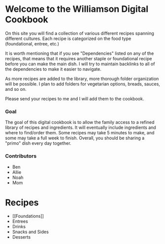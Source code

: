# Welcome to the Williamson Digital Cookbook

On this site you will find a collection of various different recipes spanning different cultures. Each recipe is categorized on the food type (foundational, entree, etc.)

It is worth mentioning that if you see "Dependencies" listed on any of the recipes, that means that it requires another staple or foundational recipe before you can make the main dish. I will try to maintain backlinks to all of the dependencies to make it easier to navigate. 

As more recipes are added to the library, more thorough folder organization will be possible. I plan to add folders for vegetarian options, breads, sauces, and so on. 

Please send your recipes to me and I will add them to the cookbook. 

### Goal 

The goal of this digital cookbook is to allow the family access to a refined library of recipes and ingredients. It will eventually include ingredients and where to find/order them. Some recipes may take 5 minutes to make, and some may take a full week to finish. Overall, you should be sharing a "primo" dish every day together. 

### Contributors

- Ben 
- Allie
- Noah
- Mom

# Recipes 
- [[Foundations]] 
- Entrees 
- Drinks 
- Snacks and Sides
- Desserts